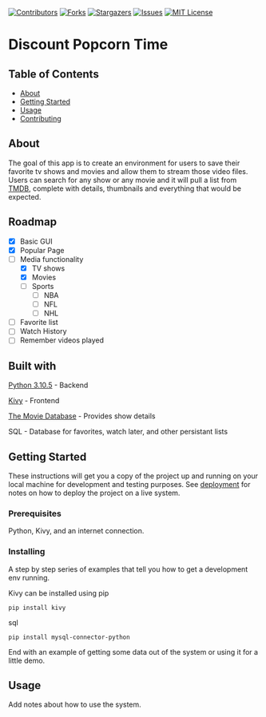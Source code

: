[![Contributors][contributors-shield]][contributors-url]
[![Forks][forks-shield]][forks-url]
[![Stargazers][stars-shield]][stars-url]
[![Issues][issues-shield]][issues-url]
[![MIT License][license-shield]][license-url]

# Discount Popcorn Time


## Table of Contents

- [About](#about)
- [Getting Started](#getting_started)
- [Usage](#usage)
- [Contributing](../CONTRIBUTING.md)

## About <a name = "about"></a>

The goal of this app is to create an environment for users to save their favorite tv shows and movies and allow them to stream those video files. Users can search for any show or any movie and it will pull a list from [TMDB](https://www.themoviedb.org/), complete with details, thumbnails and everything that would be expected. 

## Roadmap <a name = "roadmap"></a>

- [x] Basic GUI
- [x] Popular Page
- [ ] Media functionality
  - [x] TV shows
  - [x] Movies
  - [ ] Sports
    - [ ] NBA
    - [ ] NFL
    - [ ] NHL
- [ ] Favorite list
- [ ] Watch History
- [ ] Remember videos played 

## Built with

[Python 3.10.5](https://www.python.org/) - Backend

[Kivy](https://kivy.org/) - Frontend

[The Movie Database](https://www.themoviedb.org/) - Provides show details

SQL - Database for favorites, watch later, and other persistant lists


## Getting Started <a name = "getting_started"></a>

These instructions will get you a copy of the project up and running on your local machine for development and testing purposes. See [deployment](#deployment) for notes on how to deploy the project on a live system.

### Prerequisites
Python, Kivy, and an internet connection.


### Installing

A step by step series of examples that tell you how to get a development env running.

Kivy can be installed using pip

```
pip install kivy
```

sql
```
pip install mysql-connector-python
```
End with an example of getting some data out of the system or using it for a little demo.

## Usage <a name = "usage"></a>

Add notes about how to use the system.

<!-- MARKDOWN LINKS & IMAGES -->
<!-- https://www.markdownguide.org/basic-syntax/#reference-style-links -->
[contributors-shield]: https://img.shields.io/github/contributors/RandomProgrammer1124/DiscountPopcornTime.svg?style=for-the-badge
[contributors-url]: https://github.com/RandomProgrammer1124/DiscountPopcornTime/graphs/contributors
[forks-shield]: https://img.shields.io/github/forks/RandomProgrammer1124/DiscountPopcornTime.svg?style=for-the-badge
[forks-url]: https://github.com/github_username/RandomProgrammer1124/network/members
[stars-shield]: https://img.shields.io/github/stars/RandomProgrammer1124/DiscountPopcornTime.svg?style=for-the-badge
[stars-url]: https://github.com/RandomProgrammer1124/DiscountPopcornTime/stargazers
[issues-shield]: https://img.shields.io/github/issues/RandomProgrammer1124/DiscountPopcornTime.svg?style=for-the-badge
[issues-url]: https://github.com/RandomProgrammer1124/DiscountPopcornTime/issues
[license-shield]: https://img.shields.io/github/license/RandomProgrammer1124/DiscountPopcornTime.svg?style=for-the-badge
[license-url]: https://github.com/RandomProgrammer1124/DiscountPopcornTime/blob/master/LICENSE.txt
